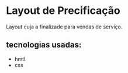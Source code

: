 # Layout de Precificação

Layout cuja a finalizade para vendas de serviço.

## tecnologias usadas:
- hmtl
- css

